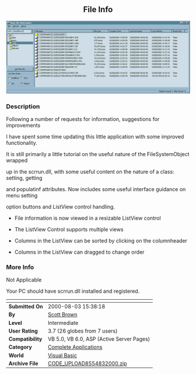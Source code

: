 ﻿<div align="center">

## File Info

<img src="PIC2000831138265176.jpg">
</div>

### Description

Following a number of requests for information, suggestions for improvements

I have spent some time updating this little application with some improved functionality.

It is still primarily a little tutorial on the useful nature of the FileSystemObject wrapped

up in the scrrun.dll, with some useful content on the nature of a class: setting, getting

and populatinf attributes. Now includes some useful interface guidance on menu setting

option buttons and ListView control handling.

- File information is now viewed in a resizable ListView control

- The ListView Control supports multiple views

- Columns in the ListView can be sorted by clicking on the columnheader

- Columns in the ListView can dragged to change order
 
### More Info
 
Not Applicable

Your PC should have scrrun.dll installed and registered.


<span>             |<span>
---                |---
**Submitted On**   |2000-08-03 15:38:18
**By**             |[Scott Brown](https://github.com/Planet-Source-Code/PSCIndex/blob/master/ByAuthor/scott-brown.md)
**Level**          |Intermediate
**User Rating**    |3.7 (26 globes from 7 users)
**Compatibility**  |VB 5\.0, VB 6\.0, ASP \(Active Server Pages\) 
**Category**       |[Complete Applications](https://github.com/Planet-Source-Code/PSCIndex/blob/master/ByCategory/complete-applications__1-27.md)
**World**          |[Visual Basic](https://github.com/Planet-Source-Code/PSCIndex/blob/master/ByWorld/visual-basic.md)
**Archive File**   |[CODE\_UPLOAD8554832000\.zip](https://github.com/Planet-Source-Code/scott-brown-file-info__1-10351/archive/master.zip)








